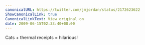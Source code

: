 ```yaml
---
canonicalURL: https://twitter.com/jmjordan/status/2172623622
ShowCanonicalLink: true
CanonicalLinkText: View original on
date: 2009-06-15T02:33:40+00:00
---
```

Cats + thermal receipts = hilarious!